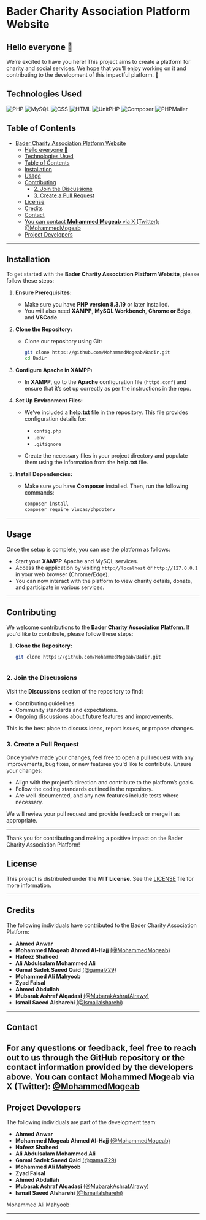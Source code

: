 # Bader Charity Association Platform Website
 
## Hello everyone 👋

We’re excited  to have you here! This project aims to create a platform for charity and social services. We hope that you’ll enjoy working on it and contributing to the development of this impactful platform. 🚀
   ## Technologies Used

![PHP](https://img.shields.io/badge/PHP-8.2-blue)
![MySQL](https://img.shields.io/badge/MySQL-8.0-blue)
![CSS](https://img.shields.io/badge/CSS-3-blue)
![HTML](https://img.shields.io/badge/HTML-5-blue)
![UnitPHP](https://img.shields.io/badge/UnitPHP-blue)
![Composer](https://img.shields.io/badge/Composer-2.x-blue)
![PHPMailer](https://img.shields.io/badge/PHPMailer-6.6-blue)


## Table of Contents

- [Bader Charity Association Platform Website](#bader-charity-association-platform-website)
  - [Hello everyone 👋](#hello-everyone-)
  - [Technologies Used](#technologies-used)
  - [Table of Contents](#table-of-contents)
  - [Installation](#installation)
  - [Usage](#usage)
  - [Contributing](#contributing)
    - [2. Join the Discussions](#2-join-the-discussions)
    - [3. Create a Pull Request](#3-create-a-pull-request)
  - [License](#license)
  - [Credits](#credits)
  - [Contact](#contact)
  - [You can contact **Mohammed Mogeab** via X (Twitter): @MohammedMogeab](#you-can-contact-mohammed-mogeab-via-x-twitter-mohammedmogeab)
  - [Project Developers](#project-developers)

---

## Installation

To get started with the **Bader Charity Association Platform Website**, please follow these steps:

1. **Ensure Prerequisites:**
   - Make sure you have **PHP version 8.3.19** or later installed.
   - You will also need **XAMPP**, **MySQL Workbench**, **Chrome or Edge**, and **VSCode**.

2. **Clone the Repository:**
   - Clone our repository using Git:
     ```bash
     git clone https://github.com/MohammedMogeab/Badir.git
     cd Badir
     ```

3. **Configure Apache in XAMPP:**
   - In **XAMPP**, go to the **Apache** configuration file (`httpd.conf`) and ensure that it’s set up correctly as per the instructions in the repo.

4. **Set Up Environment Files:**
   - We’ve included a **help.txt** file in the repository. This file provides configuration details for:
     - `config.php`
     - `.env`
     - `.gitignore`
   
   - Create the necessary files in your project directory and populate them using the information from the **help.txt** file.

5. **Install Dependencies:**
   - Make sure you have **Composer** installed. Then, run the following commands:
     ```bash
     composer install
     composer require vlucas/phpdotenv
     ```

---

## Usage

Once the setup is complete, you can use the platform as follows:

- Start your **XAMPP** Apache and MySQL services.
- Access the application by visiting `http://localhost` or `http://127.0.0.1` in your web browser (Chrome/Edge).
- You can now interact with the platform to view charity details, donate, and participate in various services.

---

## Contributing

We welcome contributions to the **Bader Charity Association Platform**. If you'd like to contribute, please follow these steps:

1. **Clone the Repository:**
   ```bash
   git clone https://github.com/MohammedMogeab/Badir.git



### 2. Join the Discussions

Visit the **Discussions** section of the repository to find:
- Contributing guidelines.
- Community standards and expectations.
- Ongoing discussions about future features and improvements.

This is the best place to discuss ideas, report issues, or propose changes.

### 3. Create a Pull Request

Once you've made your changes, feel free to open a pull request with any improvements, bug fixes, or new features you'd like to contribute. Ensure your changes:
- Align with the project’s direction and contribute to the platform’s goals.
- Follow the coding standards outlined in the repository.
- Are well-documented, and any new features include tests where necessary.

We will review your pull request and provide feedback or merge it as appropriate. 

---

Thank you for contributing and making a positive impact on the Bader Charity Association Platform!



## License

This project is distributed under the **MIT License**. See the [LICENSE](LICENSE) file for more information.

---

## Credits

The following individuals have contributed to the Bader Charity Association Platform:

- **Ahmed Anwar**
- **Mohammed Mogeab Ahmed Al-Hajj** [(@MohammedMogeab)](https://github.com/MohammedMogeab)
- **Hafeez Shaheed**
- **Ali Abdulsalam Mohammed Ali**
- **Gamal Sadek Saeed Qaid** [(@gamal729)](https://github.com/gamal729)
- **Mohammed Ali Mahyoob**
- **Zyad Faisal**
- **Ahmed Abdullah**
- **Mubarak Ashraf Alqadasi** [(@MubarakAshrafAlrawy)](https://github.com/MubarakAshrafAlrawy)
- **Ismail Saeed Alsharehi** [(@Ismailalsharehi)](https://github.com/Ismailalsharehi)

---

## Contact

For any questions or feedback, feel free to reach out to us through the GitHub repository or the contact information provided by the developers above.
You can contact **Mohammed Mogeab** via X (Twitter): [@MohammedMogeab](https://twitter.com/MohammedMogeab)
---

## Project Developers

The following individuals are part of the development team:

- **Ahmed Anwar**
- **Mohammed Mogeab Ahmed Al-Hajj** [(@MohammedMogeab)](https://github.com/MohammedMogeab)
- **Hafeez Shaheed**
- **Ali Abdulsalam Mohammed Ali**
- **Gamal Sadek Saeed Qaid** [(@gamal729)](https://github.com/gamal729)
- **Mohammed Ali Mahyoob**
- **Zyad Faisal**
- **Ahmed Abdullah**
- **Mubarak Ashraf Alqadasi** [(@MubarakAshrafAlrawy)](https://github.com/MubarakAshrafAlrawy)
- **Ismail Saeed Alsharehi** [(@Ismailalsharehi)](https://github.com/Ismailalsharehi)


Mohammed Ali  Mahyoob


---

